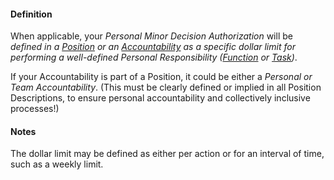 #### Definition  

When applicable, your *Personal Minor Decision Authorization* will be *defined in a [Position](https://github.com/gcassel/Modular-Organizing-Terminology/blob/JOBranch/terms/position.md) or an [Accountability](https://github.com/gcassel/Modular-Organizing-Terminology/blob/JOBranch/terms/accountability.md) as a specific dollar limit for performing a well-defined Personal Responsibility ([Function](https://github.com/gcassel/Modular-Organizing-Terminology/blob/JOBranch/terms/function.md) or [Task](https://github.com/gcassel/Modular-Organizing-Terminology/blob/JOBranch/terms/task.md))*.
 
If your Accountability is part of a Position, it could be either a *Personal or Team Accountability*.  (This must be clearly defined or implied in all Position Descriptions, to ensure personal accountability and collectively inclusive processes!)  

#### Notes

The dollar limit may be defined as either per action or for an interval of time, such as a weekly limit. 
